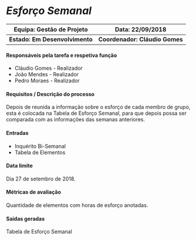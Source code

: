# **_Esforço Semanal_**

| Equipa: Gestão de Projeto | Data: 22/09/2018
| ------ | ------ |
| **Estado: Em Desenvolvimento** |  **Coordenador: Cláudio Gomes**|

#### **Responsáveis pela tarefa e respetiva função**
  * Cláudio Gomes - Realizador
  * João Mendes - Realizador
  * Pedro Moraes - Realizador

#### **Requisitos / Descrição do processo**
Depois de reunida a informação sobre o esforço de cada membro de grupo, esta é colocada na Tabela de Esforço Semanal, para que depois possa ser comparada com as informações das semanas anteriores.

#### **Entradas**
* Inquérito Bi-Semanal
* Tabela de Elementos

#### **Data limite**
Dia 27 de setembro de 2018.

#### **Métricas de avaliação**
Quantidade de elementos com horas de esforço anotadas.

#### **Saídas geradas**
Tabela de Esforço Semanal
